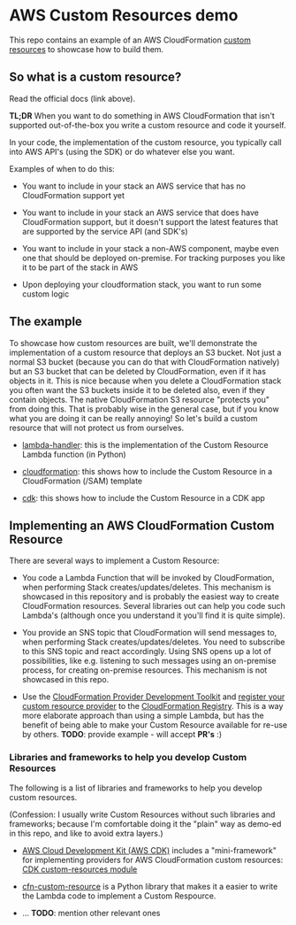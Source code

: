 # AWS Custom Resources demo

This repo contains an example of an AWS CloudFormation [custom resources](https://docs.aws.amazon.com/AWSCloudFormation/latest/UserGuide/template-custom-resources.html) to showcase how to build them.

## So what is a custom resource?

Read the official docs (link above).

__TL;DR__ When you want to do something in AWS CloudFormation that isn't supported out-of-the-box you write a custom resource and code it yourself.

In your code, the implementation of the custom resource, you typically call into AWS API's (using the SDK) or do whatever else you want.

Examples of when to do this:

- You want to include in your stack an AWS service that has no CloudFormation support yet

- You want to include in your stack an AWS service that does have CloudFormation support, but it doesn't support the latest features that are supported by the service API (and SDK's)

- You want to include in your stack a non-AWS component, maybe even one that should be deployed on-premise. For tracking purposes you like it to be part of the stack in AWS

- Upon deploying your cloudformation stack, you want to run some custom logic

## The example

To showcase how custom resources are built, we'll demonstrate the implementation of a custom resource that deploys an S3 bucket. Not just a normal S3 bucket (because you can do that with CloudFormation natively) but an S3 bucket that can be deleted by CloudFormation, even if it has objects in it. This is nice because when you delete a CloudFormation stack you often want the S3 buckets inside it to be deleted also, even if they contain objects. The native CloudFormation S3 resource "protects you" from doing this. That is probably wise in the general case, but if you know what you are doing it can be really annoying! So let's build a custom resource that will not protect us from ourselves.

- [lambda-handler](./lambda-handler): this is the implementation of the Custom Resource Lambda function (in Python)

- [cloudformation](./cloudformation): this shows how to include the Custom Resource in a CloudFormation (/SAM) template

- [cdk](./cdk): this shows how to include the Custom Resource in a CDK app

## Implementing an AWS CloudFormation Custom Resource

There are several ways to implement a Custom Resource:

- You code a Lambda Function that will be invoked by CloudFormation, when performing Stack creates/updates/deletes. This mechanism is showcased in this repository and is probably the easiest way to create CloudFormation resources. Several libraries out can help you code such Lambda's (although once you understand it you'll find it is quite simple).

- You provide an SNS topic that CloudFormation will send messages to, when performing Stack creates/updates/deletes. You need to subscribe to this SNS topic and react accordingly. Using SNS opens up a lot of possibilities, like e.g. listening to such messages using an on-premise process, for creating on-premise resources. This mechanism is not showcased in this repo.

- Use the [CloudFormation Provider Development Toolkit](https://github.com/aws-cloudformation/cloudformation-cli) and [register your custom resource provider](https://docs.aws.amazon.com/cloudformation-cli/latest/userguide/resource-type-register.html) to the [CloudFormation Registry](https://docs.aws.amazon.com/AWSCloudFormation/latest/UserGuide/registry.html). This is a way more elaborate approach than using a simple Lambda, but has the benefit of being able to make your Custom Resource available for re-use by others. __TODO__: provide example - will accept __PR's__ :)

### Libraries and frameworks to help you develop Custom Resources

The following is a list of libraries and frameworks to help you develop custom resources.

(Confession: I usually write Custom Resources without such libraries and frameworks; because I'm comfortable doing it the "plain" way as demo-ed in this repo, and like to avoid extra layers.)

- [AWS Cloud Development Kit (AWS CDK)](https://docs.aws.amazon.com/cdk/latest/guide/home.html) includes a "mini-framework" for implementing providers for AWS CloudFormation custom resources: [CDK custom-resources module](https://docs.aws.amazon.com/cdk/api/latest/docs/custom-resources-readme.html)

- [cfn-custom-resource](https://pypi.org/project/cfn-custom-resource/) is a Python library that makes it a easier to write the Lambda code to implement a Custom Respource.

- ... __TODO__: mention other relevant ones
